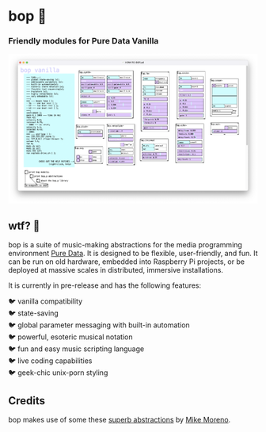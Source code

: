 # bop 🐤

### Friendly modules for Pure Data Vanilla

![bop screenshot](screenshot.bop.png)

## wtf? 🦜 
bop is a suite of music-making abstractions for the media programming environment [Pure Data](puredata.info/).  It is designed to be flexible, user-friendly, and fun.  It can be run on old hardware, embedded into Raspberry Pi projects, or be deployed at massive scales in distributed, immersive installations.

It is currently in pre-release and has the following features:

🐦 vanilla compatibility  
🐦 state-saving  
🐦 global parameter messaging with built-in automation  
🐦 powerful, esoteric musical notation  
🐦 fun and easy music scripting language  
🐦 live coding capabilities  
🐦 geek-chic unix-porn styling  

## Credits
bop makes use of some these [superb abstractions](https://github.com/MikeMorenoDSP/pd-mkmr) by [Mike Moreno](https://mikemorenodsp.github.io/).